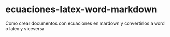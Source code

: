 # ecuaciones-latex-word-markdown
Como crear documentos con ecuaciones en mardown y convertirlos a word o latex y viceversa
